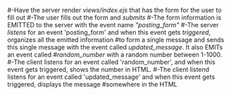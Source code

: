 #-Have the server render *views/index.ejs* that has the form for the user to fill out
#-The user fills out the form and *submits*
#-The form information is EMITTED to the server with the event name *"posting_form"*
#-The server *listens* for an event 'posting_form' and when this event gets *triggered*, organizes all the emitted information
#to form a single message and sends this single message with the event called *updated_message*. It also EMITs an event called
#*random_number* with a random number between 1-1000.
#-The client listens for an event called 'random_number', and when this event gets triggered, shows the number in HTML.
#-The client listend listens for an event called 'updated_message' and when this event gets triggered, displays the message
#somewhere in the HTML
